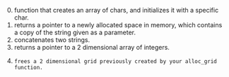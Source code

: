 0.	function that creates an array of chars, and initializes it with a specific char.
1.	 returns a pointer to a newly allocated space in memory, which contains a copy of the string given as a parameter.
2.	 concatenates two strings.
3.	  returns a pointer to a 2 dimensional array of integers.
4.	   frees a 2 dimensional grid previously created by your alloc_grid function.

